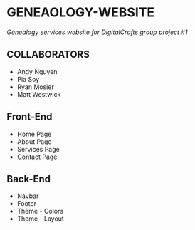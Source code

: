 # GENEAOLOGY-WEBSITE
*Genealogy services website for DigitalCrafts group project #1*

## COLLABORATORS
 * Andy Nguyen
 * Pia Soy
 * Ryan Mosier
 * Matt Westwick
 
 ## Front-End
 * Home Page
 * About Page
 * Services Page
 * Contact Page
 
 ## Back-End
 * Navbar
 * Footer
 * Theme - Colors
 * Theme - Layout
